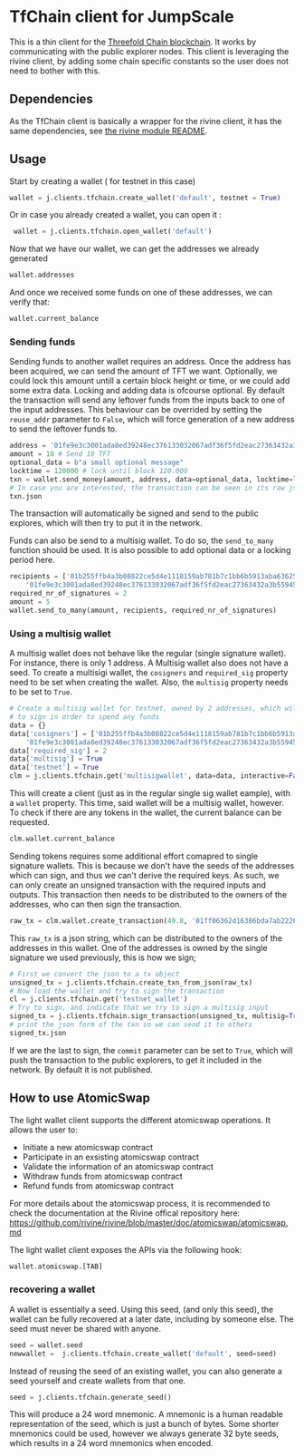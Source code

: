 # TfChain client for JumpScale

This is a thin client for the [Threefold Chain blockchain](https://github.com/threefoldfoundation/tfchain).
It works by communicating with the public explorer nodes. This client is leveraging the rivine
client, by adding some chain specific constants so the user does not need to bother with this.

## Dependencies

As the TfChain client is basically a wrapper for the rivine client, it has the same
dependencies, see [the rivine module README](../rivine/README.md).

## Usage

Start by creating a wallet ( for testnet in this case)
```python
wallet = j.clients.tfchain.create_wallet('default', testnet = True)
```
Or in case you already created a wallet, you can open it :
```python
 wallet = j.clients.tfchain.open_wallet('default')
 ```
Now that we have our wallet, we can get the addresses we already generated

```python
wallet.addresses
```

And once we received some funds on one of these addresses, we can verify that:

```python
wallet.current_balance
```

### Sending funds

Sending funds to another wallet requires an address. Once the address has been
acquired, we can send the amount of TFT we want. Optionally, we could lock this amount
untill a certain block height or time, or we could add some extra data. Locking
and adding data is ofcourse optional. By default the transaction will send any
leftover funds from the inputs back to one of the input addresses. This behaviour
can be overrided by setting the `reuse_addr` parameter to `False`, which will force
generation of a new address to send the leftover funds to.

```python
address = '01fe9e3c3001ada8ed39248ec376133032067adf36f5fd2eac27363432a3b55945bcba2694f00b'
amount = 10 # Send 10 TFT
optional_data = b"a small optional message"
locktime = 120000 # lock until block 120.000
txn = wallet.send_money(amount, address, data=optional_data, locktime=locktime)
# In case you are interested, the transaction can be seen in its raw json form:
txn.json
```

The transaction will automatically be signed and send to the public explores, which
will then try to put it in the network.

Funds can also be send to a multisig wallet. To do so, the `send_to_many` function
should be used. It is also possible to add optional data or a locking period here.

```python
recipients = ['01b255ffb4a3b08822ce5d4e1118159ab781b7c1bb6b5913aba63625b943cff6de8bd740c38ea1',
	'01fe9e3c3001ada8ed39248ec376133032067adf36f5fd2eac27363432a3b55945bcba2694f00b']
required_nr_of_signatures = 2
amount = 5
wallet.send_to_many(amount, recipients, required_nr_of_signatures)
```

### Using a multisig wallet

A multisig wallet does not behave like the regular (single signature wallet). For
instance, there is only 1 address. A Multisig wallet also does not have a seed.
To create a multisigi wallet, the `cosigners` and `required_sig` property need to be
set when creating the wallet. Also, the `multisig` property needs to be set to `True`.

```python
# Create a multisig wallet for testnet, owned by 2 addresses, which will both need
# to sign in order to spend any funds
data = {}
data['cosigners'] = ['01b255ffb4a3b08822ce5d4e1118159ab781b7c1bb6b5913aba63625b943cff6de8bd740c38ea1',
	'01fe9e3c3001ada8ed39248ec376133032067adf36f5fd2eac27363432a3b55945bcba2694f00b']
data['required_sig'] = 2
data['multisig'] = True
data['testnet'] = True
clm = j.clients.tfchain.get('multisigwallet', data=data, interactive=False)
```

This will create a client (just as in the regular single sig wallet eample), with a
`wallet` property. This time, said wallet will be a multisig wallet, however. To
check if there are any tokens in the wallet, the current balance can be requested.

```python
clm.wallet.current_balance
```

Sending tokens requires some additional effort comapred to single signature wallets.
This is because we don't have the seeds of the addresses which can sign, and thus we
can't derive the required keys. As such, we can only create an unsigned transaction
with the required inputs and outputs. This transaction then needs to be distributed
to the owners of the addresses, who can then sign the transaction.

```python
raw_tx = clm.wallet.create_transaction(49.8, '01ff06362d16386bda7ab2226b215b247e48c235849c67c235972f6c86149aa035d88595ef2298')
```

This `raw_tx` is a json string, which can be distributed to the owners of the addresses
in this wallet. One of the addresses is owned by the single signature we used previously,
this is how we sign;

```python
# First we convert the json to a tx object
unsigned_tx = j.clients.tfchain.create_txn_from_json(raw_tx)
# Now load the wallet and try to sign the transaction
cl = j.clients.tfchain.get('testnet_wallet')
# Try to sign, and indicate that we try to sign a multisig input
signed_tx = j.clients.tfchain.sign_transaction(unsigned_tx, multisig=True)
# print the json form of the txn so we can send it to others
signed_tx.json
```

If we are the last to sign, the `commit` parameter can be set to `True`, which will
push the transaction to the public explorers, to get it included in the network. By default
it is not published.

## How to use AtomicSwap
The light wallet client supports the different atomicswap operations. It allows the user to:
- Initiate a new atomicswap contract
- Participate in an exsisting atomicswap contract
- Validate the information of an atomicswap contract
- Withdraw funds from atomicswap contract
- Refund funds from atomicswap contract

For more details about the atomicswap process, it is recommended to check the documentation at the Rivine offical repository here: https://github.com/rivine/rivine/blob/master/doc/atomicswap/atomicswap.md

The light wallet client exposes the APIs via the following hook:
```python
wallet.atomicswap.[TAB]
```
### recovering a wallet 

A wallet is essentially a seed. Using this seed, (and only
this seed), the wallet can be fully recovered at a later date, including by someone else.
The seed must never be shared with anyone.
```python
seed = wallet.seed
newwallet =  j.clients.tfchain.create_wallet('default', seed=seed)
```

Instead of reusing the seed of an existing wallet, you can also generate a seed yourself and create wallets from that one.

```python
seed = j.clients.tfchain.generate_seed()
```

This will produce a 24 word mnemonic. A mnemonic is a human readable representation
of the seed, which is just a bunch of bytes. Some shorter mnemonics could be used,
however we always generate 32 byte seeds, which results in a 24 word mnemonics when encoded.

